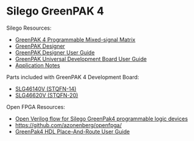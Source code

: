 Silego GreenPAK 4
=================

Silego Resources:
* [GreenPAK 4 Programmable Mixed-signal Matrix](http://www.silego.com/products/greenpak4.html)
* [GreenPAK Designer](http://www.silego.com/softdoc/software.html)
* [GreenPAK Designer User Guide](http://www.silego.com/uploads/resources/GreenPAK_Designer_User_Guide.pdf)
* [GreenPAK Universal Development Board User Guide](http://www.silego.com/uploads/resources/GreenPAK%20Universal%20Development%20Board%20User%20Guide.pdf)
* [Application Notes](http://www.silego.com/softdoc/app_notes.html?filtercol=GreenPAK4)

Parts included with GreenPAK 4 Development Board:
* [SLG46140V (STQFN-14)](http://www.silego.com/uploads/Products/product_285/SLG46140r100_10202016.pdf)
* [SLG46620V (STQFN-20)](http://www.silego.com/uploads/Products/product_336/SLG46620r100_10202016.pdf)

Open FPGA Resources:
* [Open Verilog flow for Silego GreenPak4 programmable logic devices](http://siliconexposed.blogspot.de/2016/05/open-verilog-flow-for-silego-greenpak4.html)
* <https://github.com/azonenberg/openfpga/>
* [GreenPak4 HDL Place-And-Route User Guide](http://thanatos.virtual.antikernel.net/unlisted/gp4-hdl.pdf)
